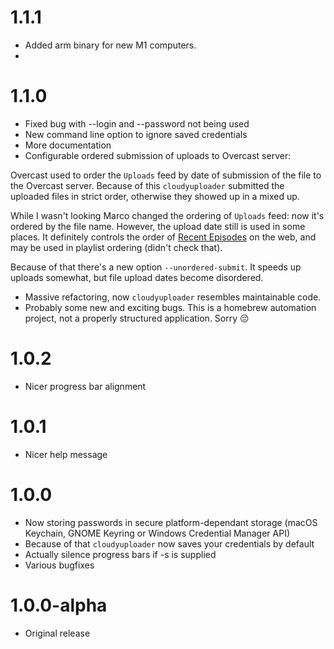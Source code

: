 # 1.1.1

- Added arm binary for new M1 computers.
-

# 1.1.0

- Fixed bug with --login and --password not being used
- New command line option to ignore saved credentials
- More documentation
- Configurable ordered submission of uploads to Overcast server:

Overcast used to order the `Uploads` feed by date of submission of the file to the Overcast server.
Because of this `cloudyuploader` submitted the uploaded files in strict order, otherwise they showed up in a mixed up.

While I wasn't looking Marco changed the ordering of `Uploads` feed: now it's ordered by the file name.
However, the upload date still is used in some places. It definitely controls the order of
[Recent Episodes](https://overcast.fm/podcasts) on the web, and may be used in playlist ordering (didn't check that).

Because of that there's a new option `--unordered-submit`. It speeds up uploads somewhat, but file upload dates
become disordered.

- Massive refactoring, now `cloudyuploader` resembles maintainable code.
- Probably some new and exciting bugs. This is a homebrew automation project, not a properly structured application. Sorry 😔

# 1.0.2

- Nicer progress bar alignment

# 1.0.1

- Nicer help message

# 1.0.0

- Now storing passwords in secure platform-dependant storage (macOS Keychain, GNOME Keyring or Windows Credential Manager API)
- Because of that `cloudyuploader` now saves your credentials by default
- Actually silence progress bars if -s is supplied
- Various bugfixes

# 1.0.0-alpha

- Original release
